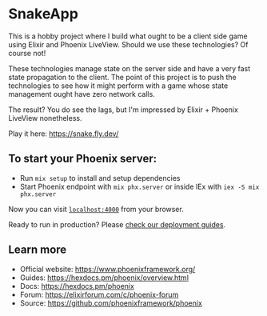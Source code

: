 # SnakeApp

This is a hobby project where I build what ought to be a client side game using Elixir and Phoenix LiveView. Should we use these technologies? Of course not!

These technologies manage state on the server side and have a very fast state propagation to the client. The point of this project is to push the technologies
to see how it might perform with a game whose state management ought have zero network calls.

The result? You do see the lags, but I'm impressed by Elixir + Phoenix LiveView nonetheless.

Play it here: https://snake.fly.dev/

## To start your Phoenix server:

  * Run `mix setup` to install and setup dependencies
  * Start Phoenix endpoint with `mix phx.server` or inside IEx with `iex -S mix phx.server`

Now you can visit [`localhost:4000`](http://localhost:4000) from your browser.

Ready to run in production? Please [check our deployment guides](https://hexdocs.pm/phoenix/deployment.html).

## Learn more

  * Official website: https://www.phoenixframework.org/
  * Guides: https://hexdocs.pm/phoenix/overview.html
  * Docs: https://hexdocs.pm/phoenix
  * Forum: https://elixirforum.com/c/phoenix-forum
  * Source: https://github.com/phoenixframework/phoenix
